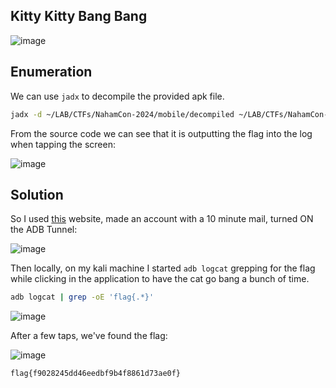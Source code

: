 ## Kitty Kitty Bang Bang

![image](https://github.com/LazyTitan33/CTF-Writeups/assets/80063008/ea47c22f-ddb6-4d03-a501-16327e4bd7fa)

## Enumeration

We can use `jadx` to decompile the provided apk file.  

```bash
jadx -d ~/LAB/CTFs/NahamCon-2024/mobile/decompiled ~/LAB/CTFs/NahamCon-2024/mobile/com.nahamcon2024.kittykittybangbang.apk
```

From the source code we can see that it is outputting the flag into the log when tapping the screen:  

![image](https://github.com/LazyTitan33/CTF-Writeups/assets/80063008/15184cfd-7d95-48ed-9b6b-2818d068d59a)

## Solution

So I used [this](https://appetize.io/) website, made an account with a 10 minute mail, turned ON the ADB Tunnel:  

![image](https://github.com/LazyTitan33/CTF-Writeups/assets/80063008/adf9414a-08dd-4319-b957-ebaecd02851d)

Then locally, on my kali machine I started `adb logcat` grepping for the flag while clicking in the application to have the cat go bang a bunch of time.

```bash
adb logcat | grep -oE 'flag{.*}'
```

![image](https://github.com/LazyTitan33/CTF-Writeups/assets/80063008/d071114a-b623-436c-bd57-b3bce45eb4da)

After a few taps, we've found the flag:  

![image](https://github.com/LazyTitan33/CTF-Writeups/assets/80063008/9eaa0ffd-bb1a-4dd0-b74f-d49e0350cc5c)

`flag{f9028245dd46eedbf9b4f8861d73ae0f}`
